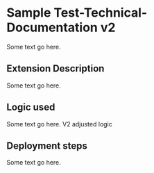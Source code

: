 # Sample Test-Technical-Documentation v2
Some text go here.

## Extension Description
Some text go here.

## Logic used
Some text go here.
V2 adjusted logic  

## Deployment steps
Some text go here.

